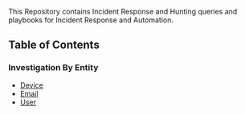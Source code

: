 This Repository contains Incident Response and Hunting queries and playbooks for Incident Response and Automation. 

## Table of Contents

### Investigation By Entity
- [Device](https://github.com/CodeByHarri/Incident-Response-Hunting-and-Automation/tree/main/Investigation%20by%20Entity/Device)
- [Email](https://github.com/CodeByHarri/Incident-Response-Hunting-and-Automation/tree/main/Investigation%20by%20Entity/Email)
- [User](https://github.com/CodeByHarri/Incident-Response-Hunting-and-Automation/tree/main/Investigation%20by%20Entity/User)
